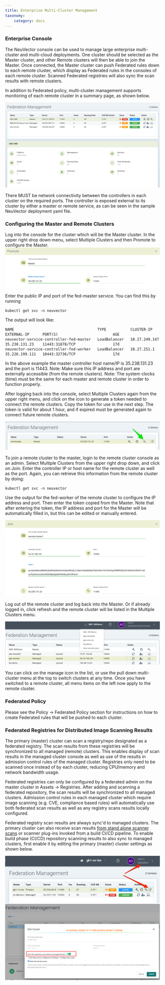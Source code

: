 ```yaml
---
title: Enterprise Multi-Cluster Management
taxonomy:
    category: docs
---
```


### Enterprise Console
The NeuVector console can be used to manage large enterprise multi-cluster and multi-cloud deployments. One cluster should be selected as the Master cluster, and other Remote clusters will then be able to join the Master. Once connected, the Master cluster can push Federated rules down to each remote cluster, which display as Federated rules in the consoles of each remote cluster. Scanned Federated registries will also sync the scan results with remote clusters.

In addition to Federated policy, multi-cluster management supports monitoring of each remote cluster in a summary page, as shown below.

![Summary](multicluster_summary.png)

There MUST be network connectivity between the controllers in each cluster on the required ports. The controller is exposed external to its cluster by either a master or remote service, as can be seen in the sample NeuVector deployment yaml file.


### Configuring the Master and Remote Clusters

Log into the console for the cluster which will be the Master cluster. In the upper right drop down menu, select Multiple Clusters and then Promote to configure the Master. 
![MasterConfig](master1.png)

Enter the public IP and port of the fed-master service. You can find this by running
```
kubectl get svc -n neuvector
```
The output will look like:
```
NAME                                      TYPE           CLUSTER-IP      EXTERNAL-IP      PORT(S)                         AGE
neuvector-service-controller-fed-master   LoadBalancer   10.27.249.147   35.238.131.23    11443:31878/TCP                 17d
neuvector-service-controller-fed-worker   LoadBalancer   10.27.251.1     35.226.199.111   10443:32736/TCP                 17d
```

In the above example the master controller host name/IP is 35.238.131.23 and the port is 11443. Note: Make sure this IP address and port are externally accessible (from the remote clusters). Note: The system clocks (time) must be the same for each master and remote cluster in order to function properly.

After logging back into the console, select Multiple Clusters again from the upper right menu, and click on the icon to generate a token needed to connect the remote clusters. Copy the token for use in the next step. The token is valid for about 1 hour, and if expired must be generated again to connect future remote clusters.

![Token](master_token.png)

To join a remote cluster to the master, login to the remote cluster console as an admin. Select Multiple Clusters from the upper right drop down, and click on Join. Enter the controller IP or host name for the remote cluster as well as the port. Again, you can retrieve this information from the remote cluster by doing:
```
kubectl get svc -n neuvector
```
Use the output for the fed-worker of the remote cluster to configure the IP address and port. Then enter the token copied from the Master. Note that after entering the token, the IP address and port for the Master will be automatically filled in, but this can be edited or manually entered.

![JoinRemote](join_remote.png)

Log out of the remote cluster and log back into the Master. Or if already logged in, click refresh and the remote cluster will be listed in the Multiple Clusters menu.

![FedMaster](fed_master_list.png)

You can click on the manage icon in the list, or use the pull down multi-cluster menu at the top to switch clusters at any time. Once you have switched to a remote cluster, all menu items on the left now apply to the remote cluster. 

### Federated Policy

Please see the Policy -> Federated Policy section for instructions on how to create Federated rules that will be pushed to each cluster.

### Federated Registries for Distributed Image Scanning Results
The primary (master) cluster can scan a registry/repo designated as a federated registry. The scan results from these registries will be synchronized to all managed (remote) clusters. This enables display of scan results in the managed cluster console as well as use of the results in admission control rules of the managed cluster. Registries only need to be scanned once instead of by each cluster, reducing CPU/memory and network bandwidth usage. 

Federated registries can only be configured by a federated admin on the master cluster in Assets -> Registries. After adding and scanning a federated repository, the scan results will be synchronized to all managed clusters. Admission control rules in each managed cluster which require image scanning (e.g. CVE, compliance based rules) will automatically use both federated scan results as well as any registry scans results locally configured.

Federated registry scan results are always sync'd to managed clusters. The primary cluster can also receive scan results [from stand alone scanner scans](scanning/scanners#standalone-scanner-for-local-scanning) or scanner plug-ins invoked from a build CI/CD pipeline. To enable build phase (CI/CD) repository scanning results to also sync to managed clusters, first enable it by editing the primary (master) cluster settings as shown below.

![master_settings](fed_primary_config.png)
![fed_sync](fed_reg_sync.png)

